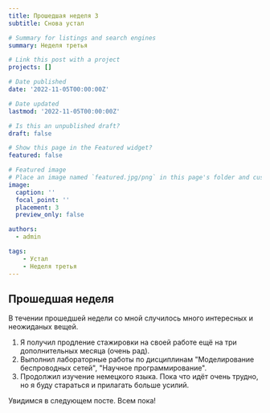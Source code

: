 ```yaml
---
title: Прошедшая неделя 3
subtitle: Снова устал

# Summary for listings and search engines
summary: Неделя третья

# Link this post with a project
projects: []

# Date published
date: '2022-11-05T00:00:00Z'

# Date updated
lastmod: '2022-11-05T00:00:00Z'

# Is this an unpublished draft?
draft: false

# Show this page in the Featured widget?
featured: false

# Featured image
# Place an image named `featured.jpg/png` in this page's folder and customize its options here.
image:
  caption: ''
  focal_point: ''
  placement: 3
  preview_only: false

authors:
  - admin

tags:
    - Устал
    - Неделя третья
---
```




## Прошедшая неделя

В течении прошедшей недели со мной случилось много интересных и неожиданых вещей.
1. Я получил продление стажировки на своей работе ещё на три дополнительных месяца (очень рад).
2. Выполнил лабораторные работы по дисциплинам "Моделирование беспроводных сетей", "Научное программирование".
3. Продолжил изучение немецкого языка. Пока что идёт очень трудно, но я буду стараться и прилагать больше усилий.

Увидимся в следующем посте. Всем пока! 
